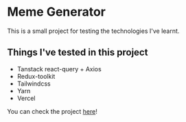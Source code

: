 # Meme Generator

This is a small project for testing the technologies I've learnt.
 
 ## Things I've tested in this project
 - Tanstack react-query + Axios
 - Redux-toolkit
 - Tailwindcss
 - Yarn
 - Vercel

You can check the project [here](https://meme-generator-swart.vercel.app/)!
